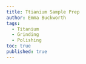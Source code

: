 ```yaml
---
title: Ttianium Sample Prep
author: Emma Buckworth
tags:
  - Titanium
  - Grinding
  - Polishing
toc: true
published: true
---
```

